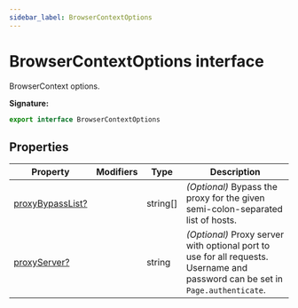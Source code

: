 ```yaml
---
sidebar_label: BrowserContextOptions
---
```

# BrowserContextOptions interface

BrowserContext options.

**Signature:**

```typescript
export interface BrowserContextOptions 
```

## Properties

|  Property | Modifiers | Type | Description |
|  --- | --- | --- | --- |
|  [proxyBypassList?](./puppeteer.browsercontextoptions.proxybypasslist.md) |  | string\[\] | <i>(Optional)</i> Bypass the proxy for the given semi-colon-separated list of hosts. |
|  [proxyServer?](./puppeteer.browsercontextoptions.proxyserver.md) |  | string | <i>(Optional)</i> Proxy server with optional port to use for all requests. Username and password can be set in <code>Page.authenticate</code>. |

